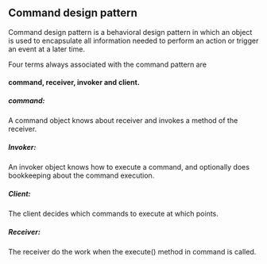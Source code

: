 ## Command design pattern
Command design pattern is a behavioral design pattern in which an object is used to encapsulate all information needed to perform an action or trigger an event at a later time. 

Four terms always associated with the command pattern are 
#### command, receiver, invoker and client.

##### command:
A command object knows about receiver and invokes a method of the receiver.

##### Invoker:
An invoker object knows how to execute a command, and optionally does bookkeeping about the command execution.

##### Client:
The client decides which commands to execute at which points. 

##### Receiver:
The receiver do the work when the execute() method in command is called.